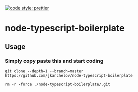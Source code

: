 [![code style: prettier](https://img.shields.io/badge/code_style-prettier-ff69b4.svg?style=flat-square)](https://github.com/prettier/prettier)

# node-typescript-boilerplate

## Usage

### Simply copy paste this and start coding

`git clone --depth=1 --branch=master https://github.com/jkanchelov/node-typescript-boilerplate`

`rm -r -force ./node-typescript-boilerplate/.git`

